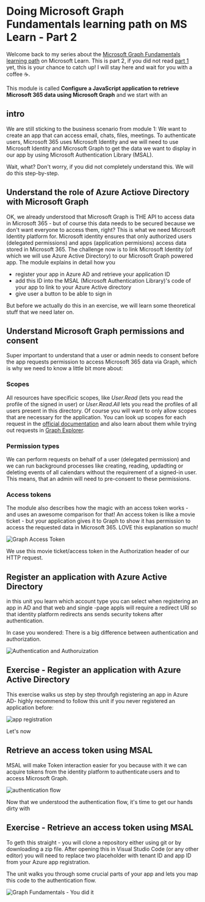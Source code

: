 # Doing Microsoft Graph Fundamentals learning path on MS Learn - Part 2

Welcome back to my series about the [Microsoft Graph Fundamentals learning path](https://docs.microsoft.com/en-us/learn/paths/m365-msgraph-fundamentals/) on Microsoft Learn. This is part 2, if you did not read [part 1](https://m365princess.com/microsoft-graph-fundamentals-learning-path-module-1/) yet, this is your chance to catch up! I will stay here and wait for you with a coffee ☕. 

This module is called **Configure a JavaScript application to retrieve Microsoft 365 data using Microsoft Graph** and we start with an

## intro

We are still sticking to the business scenario from module 1: We want to create an app that can access email, chats, files, meetings. To authenticate users, Microsoft 365 uses Microsoft Identity and we will need to use Microsoft Identity and Microsoft Graph to get the data we want to display in our app by using Microsoft Authentication Library (MSAL).

Wait, what? Don't worry, if you did not completely understand this. We will do this step-by-step.

## Understand the role of Azure Actiove Directory with Microsoft Graph

OK, we already understood that Microsoft Graph is THE API to access data in Microsoft 365 - but of course this data needs to be secured because we don't want everyone to access them, right? This is what we need Microsoft Identity platform for. Microsoft identity ensures that only authorized users (delegated permissions) and apps (application permisions) access data stored in Microsoft 365. The challenge now is to link Microsoft Identity (of which we will use Azure Active Directory) to our Microsoft Graph powered app. The module explains in detail how you 

* register your app in Azure AD and retrieve your application ID
* add this ID into the MSAL (Microsoft Authentication Library)'s code of your app to link to your Azure Active directory
* give user a button to be able to sign in

But before we actually do this in an exercise, we will learn some theoretical stuff that we need later on. 

## Understand Microsoft Graph permissions and consent

Super important to understand that a user or admin needs to consent before the app requests permission to access Microsoft 365 data via Graph, which is why we need to know a little bit more about:

### Scopes

All resources have specificic scopes, like *User.Read* (lets you read the profile of the signed in user) or *User.Read.All* lets you read the profiles of all users present in this directory. Of course you will want to only allow scopes that are necessary for the application. You can look up scopes for each request in the [official documentation](https://docs.microsoft.com/en-us/graph/api/overview?toc=.%2Fref%2Ftoc.json&view=graph-rest-1.0) and also learn about them while trying out requests in [Graph Explorer](https://aka.ms/ge).

### Permission types

We can perform requests on behalf of a user (delegated permission) and we can run background processes like creating, reading, updadting or deleting events of all calendars without the requirement of a signed-in user. This means, that an admin will need to pre-consent to these permissions. 

### Access tokens 

The module also describes how the magic with an access token works - and uses an awesome comparison for that! An access token is like a movie ticket - but your application gives it to Graph to show it has permission to access the requested data in Microsoft 365. LOVE this explanation so much! 

![Graph Access Token](https://github.com/LuiseFreese/blog/blob/main/media/GraphFun/GraphAccessTokenTicket.png)

We use this movie ticket/access token in the Authorization header of our HTTP request. 

## Register an application with Azure Active Directory

in this unit you learn which account type you can select when registering an app in AD and that web and single -page appls will require a redirect URI so that identity platform redirects ans sends security tokens after authentication. 

In case you wondered: There is a big difference between authentication and authorization. 

![Authentication and Authoruization](https://github.com/LuiseFreese/blog/blob/main/media/GraphFun/GraphFunAuth.png)

## Exercise - Register an application with Azure Active Directory

This exercise walks us step by step throufgh registering an app in Azure AD- highly recommend to follow this unit if you never registered an application before:

![app registration](https://github.com/LuiseFreese/blog/blob/main/media/GraphFun/appreg.png)

Let's now 

## Retrieve an access token using MSAL

MSAL will make Token interaction easier for you because with it we can acquire tokens from the identity platform to authenticate users and to access Microsoft Graph. 

![authentication flow](https://github.com/LuiseFreese/blog/blob/main/media/GraphFun/auth.gif)

Now that we understood the authentication flow, it's time to get our hands dirty with

## Exercise - Retrieve an access token using MSAL

To geth this straight - you will clone a repository either using git or by downloading a zip file. After opening this in Visual Studio Code (or any other editor) you will need to replace two placeholder with tenant ID and app ID from your Azure app registration. 

The unit walks you through some crucial parts of your app and lets you map this code to the authentication flow. 


![Graph Fundamentals - You did it](https://github.com/LuiseFreese/blog/blob/main/media/GraphFun/GraphFun-didit2.png)



